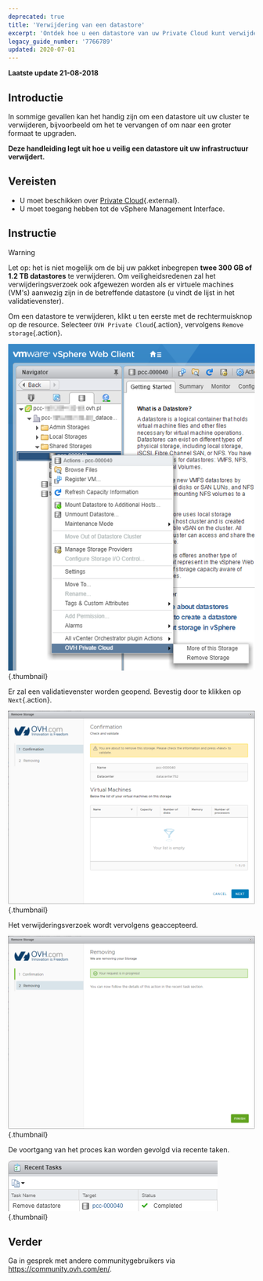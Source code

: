 ```yaml
---
deprecated: true
title: 'Verwijdering van een datastore'
excerpt: 'Ontdek hoe u een datastore van uw Private Cloud kunt verwijderen'
legacy_guide_number: '7766789'
updated: 2020-07-01
---
```


**Laatste update 21-08-2018**

## Introductie

In sommige gevallen kan het handig zijn om een datastore uit uw cluster te verwijderen, bijvoorbeeld om het te vervangen of om  naar een groter formaat te upgraden.

**Deze handleiding legt uit hoe u veilig een datastore uit uw infrastructuur verwijdert.**


## Vereisten

* U moet beschikken over [Private Cloud](https://www.ovh.com/nl/private-cloud/){.external}.
* U moet toegang hebben tot de vSphere Management Interface.


## Instructie

> [!warning]
>
> Let op: het is niet mogelijk om de bij uw pakket inbegrepen **twee 300 GB of 1.2 TB datastores** te verwijderen. Om veiligheidsredenen zal het verwijderingsverzoek ook afgewezen worden als er virtuele machines (VM's) aanwezig zijn in de betreffende datastore (u vindt de lijst in het validatievenster).
> 


Om een datastore te verwijderen, klikt u ten eerste met de rechtermuisknop op de resource. Selecteer `OVH Private Cloud`{.action}, vervolgens `Remove storage`{.action}.

![Datacenterkeuze](images/removestorage_01.png){.thumbnail}

Er zal een validatievenster worden geopend. Bevestig door te klikken op `Next`{.action}.

![Bevestiging van verwijdering](images/removestorage_02.png){.thumbnail}

Het verwijderingsverzoek wordt vervolgens geaccepteerd. 

![Verwijdering is bevestigd. ](images/removestorage_03.png){.thumbnail}

De voortgang van het proces kan worden gevolgd via recente taken.

![Verwijdering volgen](images/removedatastore.png){.thumbnail}


## Verder

Ga in gesprek met andere communitygebruikers via <https://community.ovh.com/en/>.
